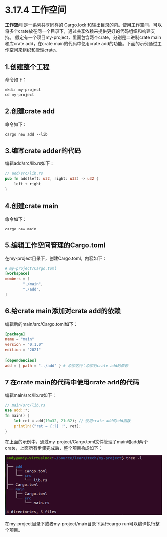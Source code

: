 # 3.17.4 工作空间
**工作空间** 是一系列共享同样的 Cargo.lock 和输出目录的包。使用工作空间，可以将多个crate放在同一个目录下，通过共享依赖来提供更好的代码组织和构建支持。
假定有一个项目my-project，里面包含两个crate，分别是二进制crate main和库crate add，在crate main的代码中使用crate add的功能。下面的示例通过工作空间来组织和管理crate。

## 1.创建整个工程
命令如下：
```
mkdir my-project
cd my-project
```

## 2.创建crate add
命令如下：
```
cargo new add --lib
```

## 3.编写crate adder的代码
编辑add/src/lib.rs如下：
```Rust
// add/src/lib.rs
pub fn add(left: u32, right: u32) -> u32 {
    left + right
}
```

## 4.创建crate main
命令如下：
```
cargo new main
```

## 5.编辑工作空间管理的Cargo.toml
在my-project目录下，创建Cargo.toml，内容如下：
```TOML
# my-project/Cargo.toml
[workspace]
members = [
        "./main", 
        "./add",
]
```

## 6.给crate main添加对crate add的依赖

编辑后的main/src/Cargo.toml如下：
```TOML
[package]
name = "main"
version = "0.1.0"
edition = "2021"

[dependencies]
add = { path = "../add" } # 添加这行：添加对crate add的依赖
```

## 7.在crate main的代码中使用crate add的代码

编辑main/src/lib.rs如下：
```Rust
// main/src/lib.rs
use add::*;
fn main() {
    let ret = add(10u32, 21u32); // 使用crate add的add函数
    println!("ret = {:?} !", ret);
}
```

在上面的示例中，通过my-project/Cargo.toml文件管理了main和add两个crate，上面所有步骤完成后，整个项目构成如下：

![注释](../../assets/40.png)

在my-project目录下或者my-project/main目录下运行cargo run可以编译执行整个项目。
